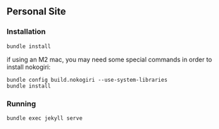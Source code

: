 ## Personal Site

### Installation
```
bundle install
```

if using an M2 mac, you may need some special commands in order to install nokogiri:
```
bundle config build.nokogiri --use-system-libraries
bundle install
```

### Running
```
bundle exec jekyll serve
```
